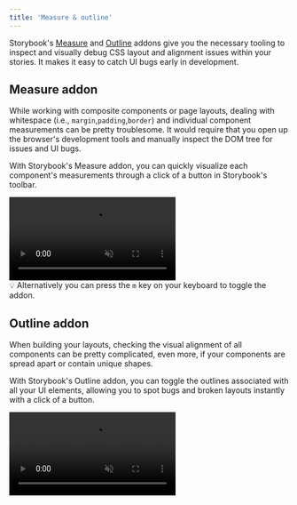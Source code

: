 ```yaml
---
title: 'Measure & outline'
---
```


<YouTubeCallout id="-S7GtH0hdc4" title="Debug CSS without DevTools — Storybook" />

Storybook's [Measure](https://storybook.js.org/addons/@storybook/addon-measure/) and [Outline](https://storybook.js.org/addons/@storybook/addon-outline) addons give you the necessary tooling to inspect and visually debug CSS layout and alignment issues within your stories. It makes it easy to catch UI bugs early in development.

## Measure addon

While working with composite components or page layouts, dealing with whitespace (i.e., `margin`,`padding`,`border`) and individual component measurements can be pretty troublesome. It would require that you open up the browser's development tools and manually inspect the DOM tree for issues and UI bugs.

With Storybook's Measure addon, you can quickly visualize each component's measurements through a click of a button in Storybook's toolbar.

<video autoPlay muted playsInline loop>
  <source src="addon-measure-optimized.mp4" type="video/mp4" />
</video>

<div class="aside">
💡 Alternatively you can press the <code>m</code> key on your keyboard to toggle the addon.
</div>

## Outline addon

When building your layouts, checking the visual alignment of all components can be pretty complicated, even more, if your components are spread apart or contain unique shapes.

With Storybook's Outline addon, you can toggle the outlines associated with all your UI elements, allowing you to spot bugs and broken layouts instantly with a click of a button.

<video autoPlay muted playsInline loop>
  <source src="addon-outline-optimized.mp4" type="video/mp4"/>
</video>
